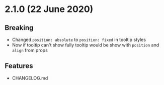 # 2.1.0 (22 June 2020)

## Breaking

- Changed `position: absolute` to `position: fixed` in tooltip styles 
- Now if tooltip can't show fully tooltip would be show with `position` and `align` from props

## Features

- CHANGELOG.md

